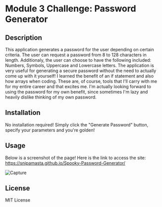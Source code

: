 # Module 3 Challenge: Password Generator

## Description

This application generates a password for the user depending on certain criteria. The user can request a password from 8 to 128 characters in length. Additionaly, the user can choose to have the following included: Numbers, Symbols, Uppercase and Lowercase letters. The application is very useful for generating a secure password without the need to actually come up with it yourself! I learned the benefit of an if statement and also how arrays when coding. These are, of course, tools that I'll carry with me for my entire career and that excites me. I'm actually looking forward to using the password for my own benefit, since sometimes I'm lazy and heavily dislike thinking of my own password.

## Installation

No installation required! Simply click the "Generate Password" button, specify your parameters and you're golden!

## Usage

Below is a screenshot of the page! Here is the link to access the site: https://snipamasta.github.io/Spooky-Password-Generator/

   ![Capture](https://github.com/SnipaMasta/Module-3-Challenge/assets/144749848/292ddb1b-c8e2-4ebe-9527-7ca5e9c9032a)

## License

MIT License

